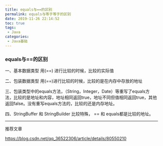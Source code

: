 ```yaml
---
title: equals与==的区别
permalink: equals与等于等于的区别
date: 2019-11-26 22:14:52
toc: true
tags:
 - Java
categories:
 - Java基础
---
```


### equals与==的区别



一、基本数据类型 用(==) 进行比较的时候，比较的实际值 

二、包装数据类型 用(==)进行比较的时候，比较的是在内存中存放的地址

三、包装类型中的equals方法，（String，Integer，Date）等重写了equals方法，比较的是地址和内容，地址相同返回true，地址不同但值相同返回true，其他返回false。没有重写equals方法的，比较的还是内存地址。

四、StringBuffer 和 StringBuilder 比较特殊， == 和 equals都是比较的地址。





-------



推荐文章

https://blog.csdn.net/qq_36522306/article/details/80550210
